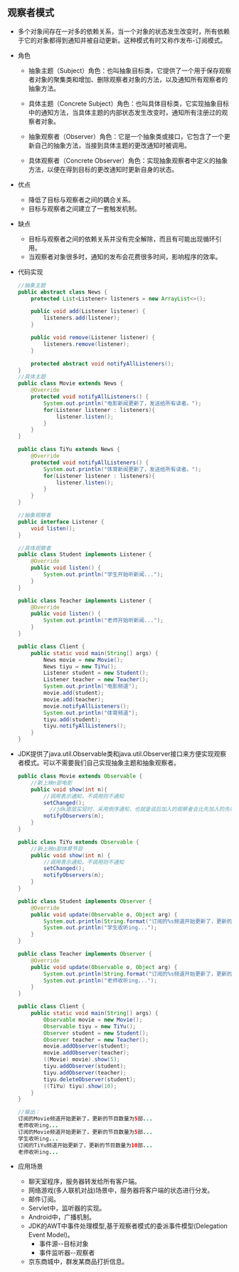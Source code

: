 ## 观察者模式
- 多个对象间存在一对多的依赖关系，当一个对象的状态发生改变时，所有依赖于它的对象都得到通知并被自动更新。这种模式有时又称作发布-订阅模式。

- 角色

  - 抽象主题（Subject）角色：也叫抽象目标类，它提供了一个用于保存观察者对象的聚集类和增加、删除观察者对象的方法，以及通知所有观察者的抽象方法。

  - 具体主题（Concrete Subject）角色：也叫具体目标类，它实现抽象目标中的通知方法，当具体主题的内部状态发生改变时，通知所有注册过的观察者对象。

  - 抽象观察者（Observer）角色：它是一个抽象类或接口，它包含了一个更新自己的抽象方法，当接到具体主题的更改通知时被调用。

  - 具体观察者（Concrete Observer）角色：实现抽象观察者中定义的抽象方法，以便在得到目标的更改通知时更新自身的状态。

- 优点

  - 降低了目标与观察者之间的耦合关系。
  - 目标与观察者之间建立了一套触发机制。

- 缺点

  - 目标与观察者之间的依赖关系并没有完全解除，而且有可能出现循环引用。
  - 当观察者对象很多时，通知的发布会花费很多时间，影响程序的效率。

- 代码实现
  
  ```java
  //抽象主题
  public abstract class News {
      protected List<Listener> listeners = new ArrayList<>();
  
      public void add(Listener listener) {
          listeners.add(listener);
      }
  
      public void remove(Listener listener) {
          listeners.remove(listener);
      }
  
      protected abstract void notifyAllListeners();
  }
  //具体主题
  public class Movie extends News {
      @Override
      protected void notifyAllListeners() {
          System.out.println("电影新闻更新了，发送给所有读者。");
          for(Listener listener : listeners){
              listener.listen();
          }
      }
  }
  
  public class TiYu extends News {
      @Override
      protected void notifyAllListeners() {
          System.out.println("体育新闻更新了，发送给所有读者。");
          for(Listener listener : listeners){
              listener.listen();
          }
      }
  }
  
  //抽象观察者
  public interface Listener {
      void listen();
  }
  
  //具体观察者
  public class Student implements Listener {
      @Override
      public void listen() {
          System.out.println("学生开始听新闻...");
      }
  }
  
  public class Teacher implements Listener {
      @Override
      public void listen() {
          System.out.println("老师开始听新闻...");
      }
  }
  
  public class Client {
      public static void main(String[] args) {
          News movie = new Movie();
          News tiyu = new TiYu();
          Listener student = new Student();
          Listener teacher = new Teacher();
          System.out.println("电影频道");
          movie.add(student);
          movie.add(teacher);
          movie.notifyAllListeners();
          System.out.println("体育频道");
          tiyu.add(student);
          tiyu.notifyAllListeners();
      }
  }
  ```
  
  
  
- JDK提供了java.util.Observable类和java.util.Observer接口来方便实现观察者模式。可以不需要我们自己实现抽象主题和抽象观察者。
  
  ```java
  public class Movie extends Observable {
      //新上映n部电影
      public void show(int n){
          //调用表示通知，不调用则不通知
          setChanged();
        	//jdk底层实现时，采用倒序通知，也就是说后加入的观察者会比先加入的先收到通知。
          notifyObservers(n);
      }
  }
  
  public class TiYu extends Observable {
      //新上映n部体育节目
      public void show(int n) {
          //调用表示通知，不调用则不通知
          setChanged();
          notifyObservers(n);
      }
  }
  
  public class Student implements Observer {
      @Override
      public void update(Observable o, Object arg) {
          System.out.println(String.format("订阅的%s频道开始更新了，更新的节目数量为%s部...", o.getClass().getSimpleName(), arg));
          System.out.println("学生收听ing...");
      }
  }
  
  public class Teacher implements Observer {
      @Override
      public void update(Observable o, Object arg) {
          System.out.println(String.format("订阅的%s频道开始更新了，更新的节目数量为%s部...", o.getClass().getSimpleName(), arg));
          System.out.println("老师收听ing...");
      }
  }
  
  public class Client {
      public static void main(String[] args) {
          Observable movie = new Movie();
          Observable tiyu = new TiYu();
          Observer student = new Student();
          Observer teacher = new Teacher();
          movie.addObserver(student);
          movie.addObserver(teacher);
          ((Movie) movie).show(5);
          tiyu.addObserver(student);
          tiyu.addObserver(teacher);
          tiyu.deleteObserver(student);
          ((TiYu) tiyu).show(10);
      }
  }
  
  //输出：
  订阅的Movie频道开始更新了，更新的节目数量为5部...
  老师收听ing...
  订阅的Movie频道开始更新了，更新的节目数量为5部...
  学生收听ing...
  订阅的TiYu频道开始更新了，更新的节目数量为10部...
  老师收听ing...
  ```
  
  
  
- 应用场景
  
  - 聊天室程序，服务器转发给所有客户端。
  - 网络游戏(多人联机对战)场景中，服务器将客户端的状态进行分发。
  - 邮件订阅。
  - Servlet中，监听器的实现。
  - Android中，广播机制。
  - JDK的AWT中事件处理模型,基于观察者模式的委派事件模型(Delegation Event Model)。
    - 事件源--目标对象
    - 事件监听器--观察者
  - 京东商城中，群发某商品打折信息。